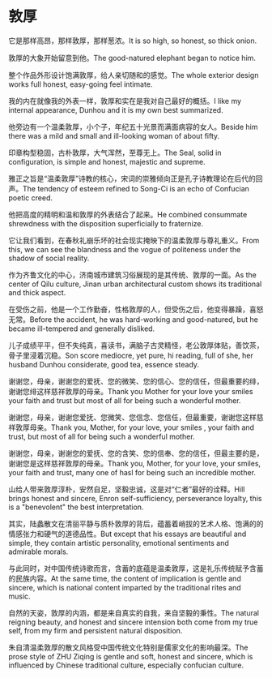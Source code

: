 # 敦厚

<p><span class="chinese">它是那样高昂，那样敦厚，那样葱浓。</span><span class="english">It is so high, so honest, so thick onion.</span></p>

<p><span class="chinese">敦厚的大象开始留意到他。</span><span class="english">The good-natured elephant began to notice him.</span></p>

<p><span class="chinese">整个作品外形设计饱满敦厚，给人亲切随和的感觉。</span><span class="english">The whole exterior design works full honest, easy-going feel intimate.</span></p>

<p><span class="chinese">我的内在就像我的外表一样，敦厚和实在是我对自己最好的概括。</span><span class="english">I like my internal appearance, Dunhou and it is my own best summarized.</span></p>

<p><span class="chinese">他旁边有一个温柔敦厚，小个子，年纪五十光景而满面病容的女人。</span><span class="english">Beside him there was a mild and small and ill-looking woman of about fifty.</span></p>

<p><span class="chinese">印章构型稳固，古朴敦厚，大气浑然，至尊无上。</span><span class="english">The Seal, solid in configuration, is simple and honest, majestic and supreme.</span></p>

<p><span class="chinese">雅正之旨是“温柔敦厚”诗教的核心，宋词的崇雅倾向正是孔子诗教理论在后代的回声。</span><span class="english">The tendency of esteem refined to Song-Ci is an echo of Confucian poetic creed.</span></p>

<p><span class="chinese">他把高度的精明和温和敦厚的外表结合了起来。</span><span class="english">He combined consummate shrewdness with the disposition superficially to fraternize.</span></p>

<p><span class="chinese">它让我们看到，在春秋礼崩乐坏的社会现实掩映下的温柔敦厚与尊礼重义。</span><span class="english">From this, we can see the blandness and the vogue of politeness under the shadow of social reality.</span></p>

<p><span class="chinese">作为齐鲁文化的中心，济南城市建筑习俗展现的是其传统、敦厚的一面。</span><span class="english">As the center of Qilu culture, Jinan urban architectural custom shows its traditional and thick aspect.</span></p>

<p><span class="chinese">在受伤之前，他是一个工作勤奋，性格敦厚的人，但受伤之后，他变得暴躁，喜怒无常。</span><span class="english">Before the accident, he was hard-working and good-natured, but he became ill-tempered and generally disliked.</span></p>

<p><span class="chinese">儿子成绩平平，但不失纯真，喜读书，满脑子古灵精怪，老公敦厚体贴，善饮茶，骨子里浸着沉稳。</span><span class="english">Son score mediocre, yet pure, hi reading, full of she, her husband Dunhou considerate, good tea, essence steady.</span></p>

<p><span class="chinese">谢谢您，母亲，谢谢您的爱抚、您的微笑、您的信心、您的信任，但最重要的绯，谢谢您绯这样慈祥敦厚的母亲。</span><span class="english">Thank you Mother for your love your smiles your faith and trust but most of all for being such a wonderful mother.</span></p>

<p><span class="chinese">谢谢您，母亲，谢谢您爱抚、您微笑、您信念、您信任，但最重要，谢谢您这样慈祥敦厚母亲。</span><span class="english">Thank you, Mother, for your love, your smiles , your faith and trust, but most of all for being such a wonderful mother.</span></p>

<p><span class="chinese">谢谢您，母亲，谢谢您的爱抚、您的含笑、您的信奉、您的信任，但最主要的是，谢谢您是这样慈祥敦厚的母亲。</span><span class="english">Thank you, Mother, for your love, your smiles, your faith and trust, many one of hasl for being such an incredible mother.</span></p>

<p><span class="chinese">山给人带来敦厚淳朴，安然自足，坚毅忠诚，这是对“仁者”最好的诠释。</span><span class="english">Hill brings honest and sincere, Enron self-sufficiency, perseverance loyalty, this is a "benevolent" the best interpretation.</span></p>

<p><span class="chinese">其实，陆蠡散文在清丽平静与质朴敦厚的背后，蕴蓄着峭拔的艺术人格、饱满的的情感张力和硬气的道德品性。</span><span class="english">But except that his essays are beautiful and simple, they contain artistic personality, emotional sentiments and admirable morals.</span></p>

<p><span class="chinese">与此同时，对中国传统诗歌而言，含蓄的底蕴是温柔敦厚，这是礼乐传统赋予含蓄的民族内容。</span><span class="english">At the same time, the content of implication is gentle and sincere, which is national content imparted by the traditional rites and music.</span></p>

<p><span class="chinese">自然的天姿，敦厚的内涵，都是来自真实的自我，来自坚毅的秉性。</span><span class="english">The natural reigning beauty, and honest and sincere intension both come from my true self, from my firm and persistent natural disposition.</span></p>

<p><span class="chinese">朱自清温柔敦厚的散文风格受中国传统文化特别是儒家文化的影响最深。</span><span class="english">The prose style of ZHU Ziqing is gentle and soft, honest and sincere, which is influenced by Chinese traditional culture, especially confucian culture.</span></p>


